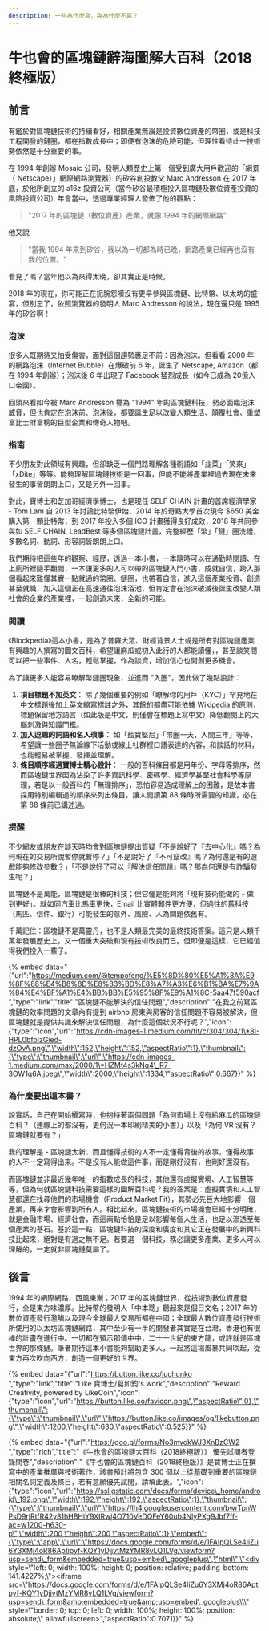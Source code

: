 ```yaml
---
description: 一些為什麼寫，與為什麼不寫？
---
```


# 牛也會的區塊鏈辭海圖解大百科（2018 終極版）

## 前言

有鑑於對區塊鏈技術的持續看好，相關產業無論是投資數位資產的幣圈，或是科技工程開發的鏈圈，都在指數成長中；即便有泡沫的危險可能，但理性看待此一技術勢依然是十分重要的事。

在 1994 年創辦 Mosaic 公司，發明人類歷史上第一個受到廣大用戶歡迎的「網景（ Netscape）」網際網路瀏覽器）的矽谷創投教父 Marc Andresson 在 2017 年底，於他所創立的 a16z 投資公司（當今矽谷最積極投入區塊鏈及數位資產投資的風險投資公司）年會當中，透過專業經理人發佈了他的觀點：

> "2017 年的區塊鏈（數位資產）產業，就像 1994 年的網際網路"

他又說

> "當我 1994 年來到矽谷，我以為一切都為時已晚，網路產業已經再也沒有我的位置。"

看見了嗎？當年他以為來得太晚，卻其實正是時候。

2018 年的現在，你可能正在扼腕怨嘆沒有更早參與區塊鏈、比特幣、以太坊的盛宴，但別忘了，依照瀏覽器的發明人 Marc Andresson 的說法，現在還只是 1995 年的矽谷啊！

### 泡沫

很多人既期待又怕受傷害，面對這個趨勢裹足不前：因為泡沫。但看看 2000 年的網路泡沫（Internet Bubble）在爆破前 6 年，誕生了 Netscape, Amazon（都在 1994 年創辦）；泡沫後 6 年出現了 Facebook 猛烈成長（如今已成為 20億人口帝國）。

回頭來看如今被 Marc Andresson 譽為 "1994" 年的區塊鏈科技，勢必面臨泡沫威脅，但也肯定在泡沫前、泡沫後，都要誕生足以改變人類生活、顛覆社會、重塑富比士財富榜的巨型企業和傳奇人物吧。

### 指南

不少朋友對此領域有興趣，但卻缺乏一個門路理解各種術語如「韭菜」「笑來」「xDite」等等。能夠理解區塊鏈技術是一回事，但能不能將產業裡過去現在未來發生的事皆朗朗上口，又是另外一回事。

對此，寶博士和芝加哥經濟學博士，也是現任 SELF CHAIN 計畫的首席經濟學家 -  Tom Lam 自 2013 年討論比特幣伊始、2014 年於奇點大學首次現今 $650 美金購入第一顆比特幣，到 2017 年投入多個 ICO 計畫獲得良好成效，2018 年共同參與如 SELF CHAIN, LeadBest 等多個區塊鏈計畫，完整經歷「幣」「鏈」圈洗禮，多數名詞、動詞、形容詞皆朗朗上口。

我們期待把這些年的觀察、經歷，透過一本小書，一本隨時可以在通勤時閱讀、在上廁所裡隨手翻閱，一本讓更多的人可以帶的區塊鏈入門小書，成就自信，跨入那個看起來難懂其實一點就通的幣圈、鏈圈，也帶著自信，進入這個產業投資、創造甚至就職，加入這個正在高速通往泡沫浴池，但肯定會在泡沫破滅後誕生改變人類社會的企業的產業裡，一起創造未來，全新的可能。

### 閱讀

《Blockpedia》這本小書，是為了普羅大眾、財經背景人士或是所有對區塊鏈產業有興趣的人撰寫的圖文百科，希望讓麻瓜或初入此行的人都能讀懂，，甚至談笑間可以把一些事件、人名，輕鬆掌握，作為談資，增加信心也開創更多機會。

為了讓更多人能容易瞭解幣鏈圈現象，並進而 "入圈"，因此做了幾點設計：

1. **項目標題不加英文**： 除了幾個重要的例如「瞭解你的用戶（KYC）」罕見地在中文標題後加上英文縮寫標註之外，其餘的都盡可能依據 Wikipedia 的原則，標題保留地方語言（如此版是中文，則僅會在標題上寫中文）降低翻閱上的大腦刺激與知識門檻。 
2. **加入逗趣的詞語和名人瑣事**： 如「藍寶堅尼」「幣圈一天，人間三年」等等，希望讓一些圈子無論線下活動或線上社群裡口語表達的內容，和談話的材料，也能輕易被掌握、發揮並理解。 
3. **條目順序經過寶博士精心設計**： 一般的百科條目都是用年份、字母等排序，然而區塊鏈世界因為沾染了許多資訊科學、密碼學、經濟學甚至社會科學等原理，若是以一般百科的「無理排序」，恐怕容易造成理解上的困難，是故本書採用特別編輯過的順序來列出條目，讓人閱讀第 88 條時所需要的知識，必在第 88 條前已講述過。

### 提醒

不少網友或朋友在談天時均會對區塊鏈提出質疑「不是說好了『去中心化』嗎？為何現在的交易所說暫停就暫停？」「不是說好了『不可竄改』嗎？為何還是有的遊戲能夠修改參數？」「不是說好了可以『解決信任問題』嗎？那為何還是有詐騙發生呢？」

區塊鏈不是萬能，區塊鏈是很棒的科技；但它僅是能夠將「現有技術能做的 - 做到更好」。就如同汽車比馬車更快，Email 比實體郵件更方便，但過往的舊科技（馬匹、信件、銀行）可能發生的意外、風險、人為問題依舊有。

千萬記住：區塊鏈不是萬靈丹，也不是人類最完美的最終技術答案。這只是人類千萬年發展歷史上，又一個重大突破和現有技術改良而已。但即便是這樣，它已經值得我們投入一輩子。

{% embed data="{\"url\":\"https://medium.com/@tempofeng/%E5%8D%80%E5%A1%8A%E9%8F%88%E4%B8%8D%E8%83%BD%E8%A7%A3%E6%B1%BA%E7%9A%84%E4%BF%A1%E4%BB%BB%E5%95%8F%E9%A1%8C-5aa47f590acf \",\"type\":\"link\",\"title\":\"區塊鏈不能解決的信任問題\",\"description\":\"在我之前寫區塊鏈的效率問題的文章內有提到 airbnb 房東與房客的信任問題不容易被解決，但區塊鏈就是提供共識來解決信任問題，為什麼這個狀況不行呢？\",\"icon\":{\"type\":\"icon\",\"url\":\"https://cdn-images-1.medium.com/fit/c/304/304/1\*8I-HPL0bfoIzGied-dzOvA.png\",\"width\":152,\"height\":152,\"aspectRatio\":1},\"thumbnail\":{\"type\":\"thumbnail\",\"url\":\"https://cdn-images-1.medium.com/max/2000/1\*HZMt4s3kNq4\_R7-3OW1q6A.jpeg\",\"width\":2000,\"height\":1334,\"aspectRatio\":0.667}}" %}

### 為什麼要出這本書？

說實話，自己在開始撰寫時，也抱持著兩個問題「為何市場上沒有給麻瓜的區塊鏈百科？（連線上的都沒有，更何況一本印刷精美的小書）」以及「為何 VR 沒有？區塊鏈就要有？」

我的理解是 - 區塊鏈太新、而且懂得技術的人不一定懂得背後的故事，懂得故事的人不一定寫得出來。不是沒有人能做這件事，而是剛好沒有，也剛好還沒有。

而區塊鏈並非最近幾年唯一的指數成長的科技，其他還有虛擬實境、人工智慧等等，但為何就區塊鏈科技需要這樣的圖解百科呢？我的答案是：虛擬實境和人工智慧都還在找尋他們的市場機會（Product Market Fit），其勢必先巨大地影響一個產業，再來才會影響到所有人。相比起來，區塊鏈技術的市場機會已經十分明確，就是金融市場、經濟社會，而這兩點恰恰是足以影響每個人生活，也足以滲透至每個產業的基石。基於這一點，區塊鏈科技的深度和廣度和其它正在發展中的新興科技比起來，絕對是有過之無不足。若要選一個科技，務必讓更多產業、更多人可以理解的，一定就非區塊鏈莫屬了。

## 後言

1994 年的網際網路，西風東漸；2017 年的區塊鏈世界，從技術到數位資產發行，全是東方味濃厚。比特幣的發明人「中本聰」聽起來是個日文名；2017 年的數位資產發行濫觴以及現今全球最大交易所都在中國；全球最大數位資產發行技術所使用的以太坊區塊鏈網路，其中至少有一半的開發者其實是在台灣，香港也有很棒的計畫在進行中。一切都在預示那傳中中，二十一世紀的東方龍，或許就是區塊世界的那條鏈。筆者期待這本小書能夠幫助更多人，一起將這場風暴共同吹起，從東方再次吹向西方，創造一個更好的世界。

{% embed data="{\"url\":\"https://button.like.co/juchunko \",\"type\":\"link\",\"title\":\"Like 寶博士/葛如鈞\'s work\",\"description\":\"Reward Creativity, powered by LikeCoin\",\"icon\":{\"type\":\"icon\",\"url\":\"https://button.like.co/favicon.png\",\"aspectRatio\":0},\"thumbnail\":{\"type\":\"thumbnail\",\"url\":\"https://button.like.co/images/og/likebutton.png\",\"width\":1200,\"height\":630,\"aspectRatio\":0.525}}" %}



{% embed data="{\"url\":\"https://goo.gl/forms/No3mvokWJ3XnBzCW2 \",\"type\":\"rich\",\"title\":\"《牛也會的區塊鏈大百科（2018終極版）》  優先試閱者登錄問卷\",\"description\":\"《牛也會的區塊鏈百科（2018終極版）》是寶博士正在撰寫中的產業推廣與技術著作，該書預計將包含 300 個以上從基礎到重要的區塊鏈相關名詞定義及條目，若有意願優先試閱，請填此表。\",\"icon\":{\"type\":\"icon\",\"url\":\"https://ssl.gstatic.com/docs/forms/device\_home/android\_192.png\",\"width\":192,\"height\":192,\"aspectRatio\":1},\"thumbnail\":{\"type\":\"thumbnail\",\"url\":\"https://lh4.googleusercontent.com/bwrTpnWPsD9rjRtfR42y81hHBHiY9XIRwj4O710VeDQFeY60ub4NlyPXg9Jbf7ff-ac=w1200-h630-p\",\"width\":200,\"height\":200,\"aspectRatio\":1},\"embed\":{\"type\":\"app\",\"url\":\"https://docs.google.com/forms/d/e/1FAIpQLSe4IiZu6Y3XMj4oR86Aptipyf-KQY1yDjjvtMzYMR8vLQ1LVg/viewform?usp=send\_form&embedded=true&usp=embed\_googleplus\",\"html\":\"<div style=\\\"left: 0; width: 100%; height: 0; position: relative; padding-bottom: 141.4227%;\\\"><iframe src=\\\"https://docs.google.com/forms/d/e/1FAIpQLSe4IiZu6Y3XMj4oR86Aptipyf-KQY1yDjjvtMzYMR8vLQ1LVg/viewform?usp=send\_form&amp;embedded=true&amp;usp=embed\_googleplus\\\" style=\\\"border: 0; top: 0; left: 0; width: 100%; height: 100%; position: absolute;\\\" allowfullscreen></iframe></div>\",\"aspectRatio\":0.7071}}" %}

